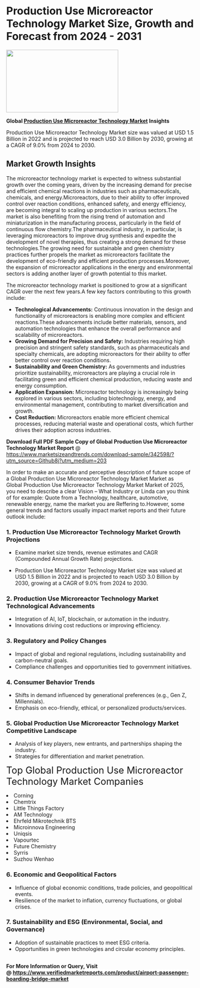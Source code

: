 <H1>Production Use Microreactor Technology Market Size, Growth and Forecast from 2024 - 2031</H1><img class="aligncenter size-medium wp-image-584254" src="https://thirdeyenews.in/wp-content/uploads/2024/09/Global-Market-Research-300x168.jpeg" alt="" width="300" height="168" /><p><strong>Global&nbsp;<a href="https://www.marketsizeandtrends.com/download-sample/342598/?utm_source=Github8j?utm_medium=203">Production Use Microreactor Technology Market</a> Insights</strong></p><p>Production Use Microreactor Technology Market size was valued at USD 1.5 Billion in 2022 and is projected to reach USD 3.0 Billion by 2030, growing at a CAGR of 9.0% from 2024 to 2030.</p><p><h2>Market Growth Insights</h2> <p>The microreactor technology market is expected to witness substantial growth over the coming years, driven by the increasing demand for precise and efficient chemical reactions in industries such as pharmaceuticals, chemicals, and energy.Microreactors, due to their ability to offer improved control over reaction conditions, enhanced safety, and energy efficiency, are becoming integral to scaling up production in various sectors.The market is also benefiting from the rising trend of automation and miniaturization in the manufacturing process, particularly in the field of continuous flow chemistry.The pharmaceutical industry, in particular, is leveraging microreactors to improve drug synthesis and expedite the development of novel therapies, thus creating a strong demand for these technologies.The growing need for sustainable and green chemistry practices further propels the market as microreactors facilitate the development of eco-friendly and efficient production processes.Moreover, the expansion of microreactor applications in the energy and environmental sectors is adding another layer of growth potential to this market.</p> <p>The microreactor technology market is positioned to grow at a significant CAGR over the next few years.A few key factors contributing to this growth include:</p> <ul> <li><strong>Technological Advancements:</strong> Continuous innovation in the design and functionality of microreactors is enabling more complex and efficient reactions.These advancements include better materials, sensors, and automation technologies that enhance the overall performance and scalability of microreactors.</li> <li><strong>Growing Demand for Precision and Safety:</strong> Industries requiring high precision and stringent safety standards, such as pharmaceuticals and specialty chemicals, are adopting microreactors for their ability to offer better control over reaction conditions.</li> <li><strong>Sustainability and Green Chemistry:</strong> As governments and industries prioritize sustainability, microreactors are playing a crucial role in facilitating green and efficient chemical production, reducing waste and energy consumption.</li> <li><strong>Application Expansion:</strong> Microreactor technology is increasingly being explored in various sectors, including biotechnology, energy, and environmental management, contributing to market diversification and growth.</li> <li><strong>Cost Reduction:</strong> Microreactors enable more efficient chemical processes, reducing material waste and operational costs, which further drives their adoption across industries.</li> </ul> <p><span class=""><strong>Download Full PDF Sample Copy of Global Production Use Microreactor Technology Market Report</strong> @ <a href="https://www.marketsizeandtrends.com/download-sample/342598/?utm_source=Github8j?utm_medium=203" target="_blank">https://www.marketsizeandtrends.com/download-sample/342598/?utm_source=Github8j?utm_medium=203</a></span></p><p>In order to make an accurate and perceptive description of future scope of a Global&nbsp;Production Use Microreactor Technology Market Market as Global&nbsp;Production Use Microreactor Technology Market Market of 2025, you need to describe a clear Vision &ndash; What Industry or Linda can you think of for example: Quote from a Technology, healthcare, automotive, renewable energy, name the market you are Reffering to.However, some general trends and factors usually impact market reports and their future outlook include:</p><h3>1.&nbsp;<strong>Production Use Microreactor Technology Market Growth Projections</strong></h3><ul><li>Examine market size trends, revenue estimates and CAGR (Compounded Annual Growth Rate) projections.</li><li><p>Production Use Microreactor Technology Market size was valued at USD 1.5 Billion in 2022 and is projected to reach USD 3.0 Billion by 2030, growing at a CAGR of 9.0% from 2024 to 2030.</p></li></ul><h3>2.&nbsp;<strong>Production Use Microreactor Technology Market Technological Advancements</strong></h3><ul><li>Integration of AI, IoT, blockchain, or automation in the industry.</li><li>Innovations driving cost reductions or improving efficiency.</li></ul><h3>3.&nbsp;<strong>Regulatory and Policy Changes</strong></h3><ul><li>Impact of global and regional regulations, including sustainability and carbon-neutral goals.</li><li>Compliance challenges and opportunities tied to government initiatives.</li></ul><h3>4.&nbsp;<strong>Consumer Behavior Trends</strong></h3><ul><li>Shifts in demand influenced by generational preferences (e.g., Gen Z, Millennials).</li><li>Emphasis on eco-friendly, ethical, or personalized products/services.</li></ul><h3>5.&nbsp;<strong>Global Production Use Microreactor Technology Market Competitive Landscape</strong></h3><ul><li>Analysis of key players, new entrants, and partnerships shaping the industry.</li><li>Strategies for differentiation and market penetration.</li></ul><p data-pm-slice="1 1 []"><span style="color: inherit; font-family: inherit; font-size: 25px;">Top Global Production Use Microreactor Technology Market Companies</span></p><div class="" data-test-id=""><p><li>Corning</li><li> Chemtrix</li><li> Little Things Factory</li><li> AM Technology</li><li> Ehrfeld Mikrotechnik BTS</li><li> Microinnova Engineering</li><li> Uniqsis</li><li> Vapourtec</li><li> Future Chemistry</li><li> Syrris</li><li> Suzhou Wenhao</li></p></div><h3>6.&nbsp;<strong>Economic and Geopolitical Factors</strong></h3><ul><li>Influence of global economic conditions, trade policies, and geopolitical events.</li><li>Resilience of the market to inflation, currency fluctuations, or global crises.</li></ul><h3>7.&nbsp;<strong>Sustainability and ESG (Environmental, Social, and Governance)</strong></h3><ul><li>Adoption of sustainable practices to meet ESG criteria.</li><li>Opportunities in green technologies and circular economy principles.</li></ul><h2><strong style="font-size: 14px;">For More Information or Query, Visit @&nbsp;</strong><a style="background-color: #ffffff; font-size: 14px;" href="https://www.marketsizeandtrends.com/report/production-use-microreactor-technology-market/" target="_blank">https://www.verifiedmarketreports.com/product/airport-passenger-boarding-bridge-market</a></h2>